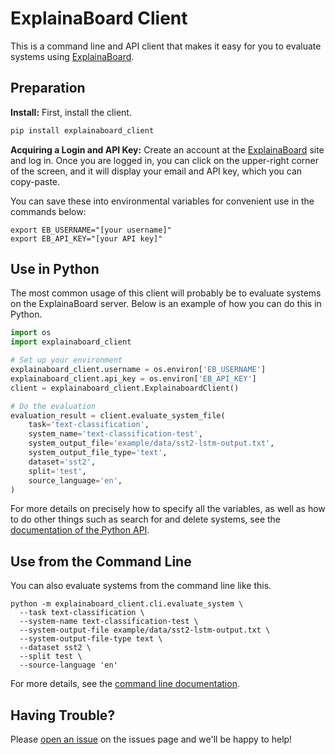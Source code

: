 # ExplainaBoard Client

This is a command line and API client that makes it easy for you to evaluate systems
using [ExplainaBoard](https://explainaboard.inspiredco.ai).

## Preparation

**Install:** First, install the client.

```bash
pip install explainaboard_client
```

**Acquiring a Login and API Key:**
Create an account at the [ExplainaBoard](https://explainaboard.inspiredco.ai)
site and log in. Once you are logged in, you can click on
the upper-right corner of the screen, and it will display your email and API key, which 
you can copy-paste.

You can save these into environmental variables for convenient use in the commands
below:

```
export EB_USERNAME="[your username]"
export EB_API_KEY="[your API key]"
```

## Use in Python

The most common usage of this client will probably be to
evaluate systems on the ExplainaBoard server.
Below is an example of how you can do this in Python.

```python
import os
import explainaboard_client

# Set up your environment
explainaboard_client.username = os.environ['EB_USERNAME']
explainaboard_client.api_key = os.environ['EB_API_KEY']
client = explainaboard_client.ExplainaboardClient()

# Do the evaluation
evaluation_result = client.evaluate_system_file(
    task='text-classification',
    system_name='text-classification-test',
    system_output_file='example/data/sst2-lstm-output.txt',
    system_output_file_type='text',
    dataset='sst2',
    split='test',
    source_language='en',
)
```

For more details on precisely how to specify all the variables, as well as how to do
other things such as search for and delete systems, see the
[documentation of the Python API](docs/python_api.md).

## Use from the Command Line

You can also evaluate systems from the command line like this.

```shell
python -m explainaboard_client.cli.evaluate_system \
  --task text-classification \
  --system-name text-classification-test \
  --system-output-file example/data/sst2-lstm-output.txt \
  --system-output-file-type text \
  --dataset sst2 \
  --split test \
  --source-language 'en'
```

For more details, see the [command line documentation](docs/cli.md).

## Having Trouble?

Please [open an issue](https://github.com/neulab/explainaboard_client/issues) on the
issues page and we'll be happy to help!